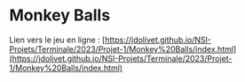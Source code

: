 # Monkey Balls

Lien vers le jeu en ligne : [https://jdolivet.github.io/NSI-Projets/Terminale/2023/Projet-1/Monkey%20Balls/index.html](https://jdolivet.github.io/NSI-Projets/Terminale/2023/Projet-1/Monkey%20Balls/index.html)
